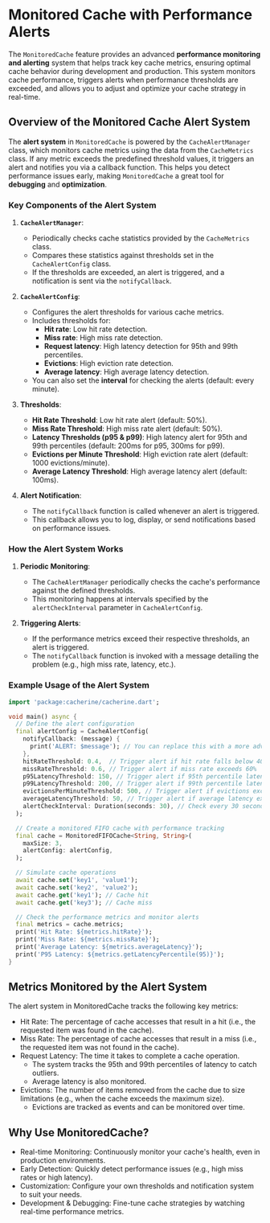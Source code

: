 # Monitored Cache with Performance Alerts

The `MonitoredCache` feature provides an advanced **performance monitoring and alerting** system that helps track key cache metrics, ensuring optimal cache behavior during development and production. This system monitors cache performance, triggers alerts when performance thresholds are exceeded, and allows you to adjust and optimize your cache strategy in real-time.

## Overview of the Monitored Cache Alert System

The **alert system** in `MonitoredCache` is powered by the `CacheAlertManager` class, which monitors cache metrics using the data from the `CacheMetrics` class. If any metric exceeds the predefined threshold values, it triggers an alert and notifies you via a callback function. This helps you detect performance issues early, making `MonitoredCache` a great tool for **debugging** and **optimization**.

### **Key Components of the Alert System**

1. **`CacheAlertManager`**:

   - Periodically checks cache statistics provided by the `CacheMetrics` class.
   - Compares these statistics against thresholds set in the `CacheAlertConfig` class.
   - If the thresholds are exceeded, an alert is triggered, and a notification is sent via the `notifyCallback`.

2. **`CacheAlertConfig`**:

   - Configures the alert thresholds for various cache metrics.
   - Includes thresholds for:
     - **Hit rate**: Low hit rate detection.
     - **Miss rate**: High miss rate detection.
     - **Request latency**: High latency detection for 95th and 99th percentiles.
     - **Evictions**: High eviction rate detection.
     - **Average latency**: High average latency detection.
   - You can also set the **interval** for checking the alerts (default: every minute).

3. **Thresholds**:

   - **Hit Rate Threshold**: Low hit rate alert (default: 50%).
   - **Miss Rate Threshold**: High miss rate alert (default: 50%).
   - **Latency Thresholds (p95 & p99)**: High latency alert for 95th and 99th percentiles (default: 200ms for p95, 300ms for p99).
   - **Evictions per Minute Threshold**: High eviction rate alert (default: 1000 evictions/minute).
   - **Average Latency Threshold**: High average latency alert (default: 100ms).

4. **Alert Notification**:
   - The `notifyCallback` function is called whenever an alert is triggered.
   - This callback allows you to log, display, or send notifications based on performance issues.

### **How the Alert System Works**

1. **Periodic Monitoring**:

   - The `CacheAlertManager` periodically checks the cache's performance against the defined thresholds.
   - This monitoring happens at intervals specified by the `alertCheckInterval` parameter in `CacheAlertConfig`.

2. **Triggering Alerts**:
   - If the performance metrics exceed their respective thresholds, an alert is triggered.
   - The `notifyCallback` function is invoked with a message detailing the problem (e.g., high miss rate, latency, etc.).

### **Example Usage of the Alert System**

```dart
import 'package:cacherine/cacherine.dart';

void main() async {
  // Define the alert configuration
  final alertConfig = CacheAlertConfig(
    notifyCallback: (message) {
      print('ALERT: $message'); // You can replace this with a more advanced notification system.
    },
    hitRateThreshold: 0.4,  // Trigger alert if hit rate falls below 40%
    missRateThreshold: 0.6, // Trigger alert if miss rate exceeds 60%
    p95LatencyThreshold: 150, // Trigger alert if 95th percentile latency exceeds 150ms
    p99LatencyThreshold: 200, // Trigger alert if 99th percentile latency exceeds 200ms
    evictionsPerMinuteThreshold: 500, // Trigger alert if evictions exceed 500/min
    averageLatencyThreshold: 50, // Trigger alert if average latency exceeds 50ms
    alertCheckInterval: Duration(seconds: 30), // Check every 30 seconds
  );

  // Create a monitored FIFO cache with performance tracking
  final cache = MonitoredFIFOCache<String, String>(
    maxSize: 3,
    alertConfig: alertConfig,
  );

  // Simulate cache operations
  await cache.set('key1', 'value1');
  await cache.set('key2', 'value2');
  await cache.get('key1'); // Cache hit
  await cache.get('key3'); // Cache miss

  // Check the performance metrics and monitor alerts
  final metrics = cache.metrics;
  print('Hit Rate: ${metrics.hitRate}');
  print('Miss Rate: ${metrics.missRate}');
  print('Average Latency: ${metrics.averageLatency}');
  print('P95 Latency: ${metrics.getLatencyPercentile(95)}');
}
```

## Metrics Monitored by the Alert System

The alert system in MonitoredCache tracks the following key metrics:

- Hit Rate: The percentage of cache accesses that result in a hit (i.e., the requested item was found in the cache).
- Miss Rate: The percentage of cache accesses that result in a miss (i.e., the requested item was not found in the cache).
- Request Latency: The time it takes to complete a cache operation.
  - The system tracks the 95th and 99th percentiles of latency to catch outliers.
  - Average latency is also monitored.
- Evictions: The number of items removed from the cache due to size limitations (e.g., when the cache exceeds the maximum size).
  - Evictions are tracked as events and can be monitored over time.

## Why Use MonitoredCache?

- Real-time Monitoring: Continuously monitor your cache's health, even in production environments.
- Early Detection: Quickly detect performance issues (e.g., high miss rates or high latency).
- Customization: Configure your own thresholds and notification system to suit your needs.
- Development & Debugging: Fine-tune cache strategies by watching real-time performance metrics.
